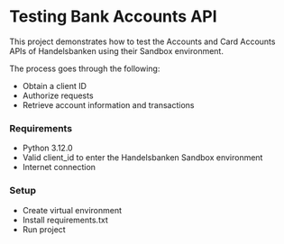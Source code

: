 # Testing Bank Accounts API

This project demonstrates how to test the Accounts and Card Accounts APIs of Handelsbanken using their Sandbox environment.

The process goes through the following:
- Obtain a client ID
- Authorize requests
- Retrieve account information and transactions


### Requirements
- Python 3.12.0
- Valid client_id to enter the Handelsbanken Sandbox environment
- Internet connection


### Setup
- Create virtual environment
- Install requirements.txt
- Run project